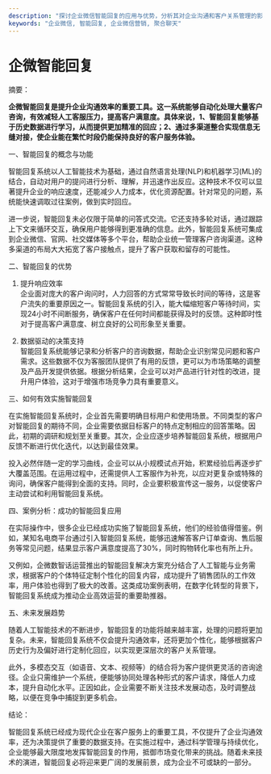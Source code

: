 ```yaml
---
description: "探讨企业微信智能回复的应用与优势，分析其对企业沟通和客户关系管理的影响。"
keywords: "企业微信, 智能回复, 企业微信营销, 聚合聊天"
---
```

# 企微智能回复

摘要： 

**企微智能回复是提升企业沟通效率的重要工具。这一系统能够自动化处理大量客户咨询，有效减轻人工客服压力，提高客户满意度。具体来说，1、智能回复能够基于历史数据进行学习，从而提供更加精准的回应；2、通过多渠道整合实现信息无缝对接，使企业能在繁忙时段仍能保持良好的客户服务体验。**

一、智能回复的概念与功能

智能回复系统以人工智能技术为基础，通过自然语言处理(NLP)和机器学习(ML)的结合，自动对用户的提问进行分析、理解，并迅速作出反应。这种技术不仅可以显著提升企业的响应速度，还能减少人力成本，优化资源配置。针对常见的问题，系统能快速调取过往案例，做到实时回应。

进一步说，智能回复未必仅限于简单的问答式交流。它还支持多轮对话，通过跟踪上下文来循环交互，确保用户能够得到更准确的信息。此外，智能回复系统可集成到企业微信、官网、社交媒体等多个平台，帮助企业统一管理客户咨询渠道。这种多渠道的布局大大拓宽了客户接触点，提升了客户获取和留存的可能性。

二、智能回复的优势

1. 提升响应效率  
企业面对庞大的客户询问时，人力回答的方式常常导致长时间的等待，这是客户流失的重要原因之一。智能回复系统的引入，能大幅缩短客户等待时间，实现24小时不间断服务，确保客户在任何时间都能获得及时的反馈。这种即时性对于提高客户满意度、树立良好的公司形象至关重要。

2. 数据驱动的决策支持  
智能回复系统能够记录和分析客户的咨询数据，帮助企业识别常见问题和客户需求。这些数据不仅为客服团队提供了有用的反馈，更可以为市场策略的调整及产品开发提供依据。根据分析结果，企业可以对产品进行针对性的改进，提升用户体验，这对于增强市场竞争力具有重要意义。

三、如何有效实施智能回复

在实施智能回复系统时，企业首先需要明确目标用户和使用场景。不同类型的客户对智能回复的期待不同，企业需要依据目标客户的特点定制相应的回答策略。因此，初期的调研和规划至关重要。其次，企业应逐步培养智能回复系统，根据用户反馈不断进行优化迭代，以达到最佳效果。

投入必然伴随一定的学习曲线，企业可以从小规模试点开始，积累经验后再逐步扩大覆盖范围。在运用过程中，还需提供人工客服作为补充，以应对更复杂或特殊的询问，确保客户能得到全面的支持。同时，企业要积极宣传这一服务，以促使客户主动尝试和利用智能回复系统。

四、案例分析：成功的智能回复应用

在实际操作中，很多企业已经成功实施了智能回复系统，他们的经验值得借鉴。例如，某知名电商平台通过引入智能回复系统，能够迅速解答客户订单查询、售后服务等常见问题，结果显示客户满意度提高了30%，同时购物转化率也有所上升。

又例如，企微数智话运营推出的智能回复解决方案充分结合了人工智能与业务需求，根据客户的个体特征定制个性化的回复内容，成功提升了销售团队的工作效率，用户体验也得到了极大的改善。这类成功案例表明，在数字化转型的背景下，智能回复系统成为推动企业高效运营的重要助推器。

五、未来发展趋势

随着人工智能技术的不断进步，智能回复的功能将越来越丰富，处理的问题将更加复杂。未来，智能回复系统不仅会提升沟通效率，还将更加个性化，能够根据客户历史行为及偏好进行定制化回应，以实现更深层次的客户关系管理。

此外，多模态交互（如语音、文本、视频等）的结合将为客户提供更灵活的咨询途径。企业只需维护一个系统，便能够协同处理各种形式的客户请求，降低人力成本，提升自动化水平。正因如此，企业需要不断关注技术发展动态，及时调整战略，以便在竞争中捕捉到更多机会。

结论：

智能回复系统已经成为现代企业在客户服务上的重要工具，不仅提升了企业沟通效率，还为决策提供了重要的数据支持。在实施过程中，通过科学管理与持续优化，企业能够最大限度地发挥智能回复的作用，抵御市场变化带来的挑战。随着未来技术的演进，智能回复必将迎来更广阔的发展前景，成为企业不可或缺的一部分。
